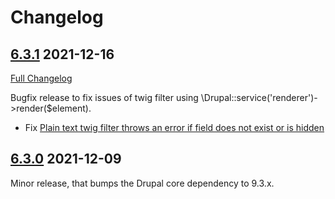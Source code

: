 # Changelog
## [6.3.1](https://github.com/thunder/thunder-distribution/tree/6.3.1) 2021-12-16
[Full Changelog](https://github.com/thunder/thunder-distribution/compare/6.3.0...6.3.1)

Bugfix release to fix issues of twig filter using \Drupal::service('renderer')->render($element).

- Fix [Plain text twig filter throws an error if field does not exist or is hidden](https://www.drupal.org/node/3253753)

## [6.3.0](https://github.com/thunder/thunder-distribution/tree/6.3.0) 2021-12-09

Minor release, that bumps the Drupal core dependency to 9.3.x.
